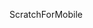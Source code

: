 ScratchForMobile

<script src=https://phosphorus.github.io/embed.js?id=87824979&auto-start=false&light-content=false></script>
